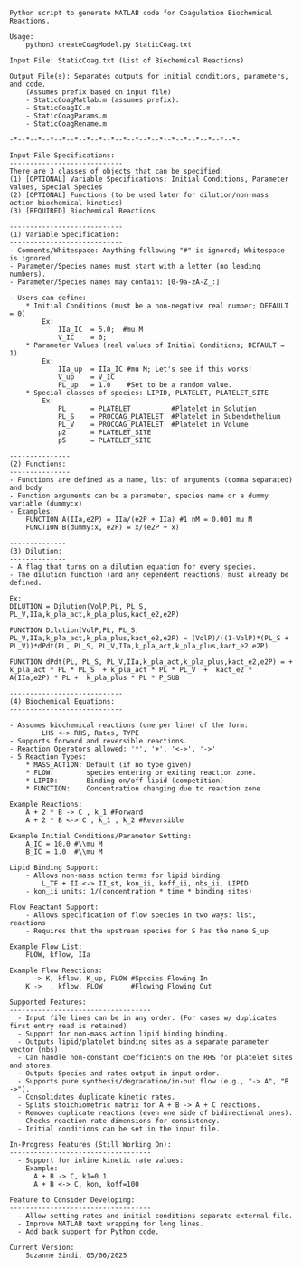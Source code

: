     Python script to generate MATLAB code for Coagulation Biochemical Reactions.

    Usage:
        python3 createCoagModel.py StaticCoag.txt

    Input File: StaticCoag.txt (List of Biochemical Reactions)
    
    Output File(s): Separates outputs for initial conditions, parameters, and code.
        (Assumes prefix based on input file)
        - StaticCoagMatlab.m (assumes prefix).
        - StaticCoagIC.m
        - StaticCoagParams.m
        - StaticCoagRename.m

    -*--*--*--*--*--*--*--*--*--*--*--*--*--*--*--*--*--*--*-
    
    Input File Specifications:
    ----------------------------
    There are 3 classes of objects that can be specified:
    (1) [OPTIONAL] Variable Specifications: Initial Conditions, Parameter Values, Special Species
    (2) [OPTIONAL] Functions (to be used later for dilution/non-mass action biochemical kinetics)
    (3) [REQUIRED] Biochemical Reactions
    
    ----------------------------
    (1) Variable Specification:
    ----------------------------
    - Comments/Whitespace: Anything following "#" is ignored; Whitespace is ignored.
    - Parameter/Species names must start with a letter (no leading numbers).
    - Parameter/Species names may contain: [0-9a-zA-Z_:]

    - Users can define:
        * Initial Conditions (must be a non-negative real number; DEFAULT = 0)
            Ex:
                IIa_IC  = 5.0;  #mu M
                V_IC    = 0;
        * Parameter Values (real values of Initial Conditions; DEFAULT = 1)
            Ex:
                IIa_up  = IIa_IC #mu M; Let's see if this works!
                V_up    = V_IC
                PL_up   = 1.0    #Set to be a random value.
        * Special classes of species: LIPID, PLATELET, PLATELET_SITE
            Ex:
                PL      = PLATELET          #Platelet in Solution
                PL_S    = PROCOAG_PLATELET  #Platelet in Subendothelium
                PL_V    = PROCOAG_PLATELET  #Platelet in Volume
                p2      = PLATELET_SITE
                p5      = PLATELET_SITE
                
    ---------------
    (2) Functions:
    ---------------
    - Functions are defined as a name, list of arguments (comma separated) and body
    - Function arguments can be a parameter, species name or a dummy variable (dummy:x)
    - Examples:
        FUNCTION A(IIa,e2P) = IIa/(e2P + IIa) #1 nM = 0.001 mu M
        FUNCTION B(dummy:x, e2P) = x/(e2P + x)
    
    --------------
    (3) Dilution:
    --------------
    - A flag that turns on a dilution equation for every species.
    - The dilution function (and any dependent reactions) must already be defined.
    
    Ex:
    DILUTION = Dilution(VolP,PL, PL_S, PL_V,IIa,k_pla_act,k_pla_plus,kact_e2,e2P)

    FUNCTION Dilution(VolP,PL, PL_S, PL_V,IIa,k_pla_act,k_pla_plus,kact_e2,e2P) = (VolP)/((1-VolP)*(PL_S + PL_V))*dPdt(PL, PL_S, PL_V,IIa,k_pla_act,k_pla_plus,kact_e2,e2P)

    FUNCTION dPdt(PL, PL_S, PL_V,IIa,k_pla_act,k_pla_plus,kact_e2,e2P) = +  k_pla_act * PL * PL_S  + k_pla_act * PL * PL_V  +  kact_e2 * A(IIa,e2P) * PL +  k_pla_plus * PL * P_SUB

    ----------------------------
    (4) Biochemical Equations:
    ----------------------------
    
    - Assumes biochemical reactions (one per line) of the form:
            LHS <-> RHS, Rates, TYPE
    - Supports forward and reversible reactions.
    - Reaction Operators allowed: '*', '+', '<->', '->'
    - 5 Reaction Types:
        * MASS_ACTION: Default (if no type given)
        * FLOW:        species entering or exiting reaction zone.
        * LIPID:       Binding on/off lipid (competition)
        * FUNCTION:    Concentration changing due to reaction zone

    Example Reactions:
        A + 2 * B -> C , k_1 #Forward
        A + 2 * B <-> C , k_1 , k_2 #Reversible
        
    Example Initial Conditions/Parameter Setting:
        A_IC = 10.0 #\\mu M
        B_IC = 1.0  #\\mu M

    Lipid Binding Support:
        - Allows non-mass action terms for lipid binding:
            L_TF + II <-> II_st, kon_ii, koff_ii, nbs_ii, LIPID
        - kon_ii units: 1/(concentration * time * binding sites)

    Flow Reactant Support:
        - Allows specification of flow species in two ways: list, reactions
        - Requires that the upstream species for S has the name S_up
   
    Example Flow List:
        FLOW, kflow, IIa
    
    Example Flow Reactions:
          -> K, kflow, K_up, FLOW #Species Flowing In
        K ->  , kflow, FLOW       #Flowing Flowing Out
        
    Supported Features:
    -----------------------------------
      - Input file lines can be in any order. (For cases w/ duplicates first entry read is retained)
      - Support for non-mass action lipid binding binding.
      - Outputs lipid/platelet binding sites as a separate parameter vector (nbs)
      - Can handle non-constant coefficients on the RHS for platelet sites and stores.
      - Outputs Species and rates output in input order.
      - Supports pure synthesis/degradation/in-out flow (e.g., "-> A", "B ->").
      - Consolidates duplicate kinetic rates.
      - Splits stoichiometric matrix for A + B -> A + C reactions.
      - Removes duplicate reactions (even one side of bidirectional ones).
      - Checks reaction rate dimensions for consistency.
      - Initial conditions can be set in the input file.

    In-Progress Features (Still Working On):
    -----------------------------------
      - Support for inline kinetic rate values:
        Example:
          A + B -> C, k1=0.1
          A + B <-> C, kon, koff=100

    Feature to Consider Developing:
    -----------------------------------
      - Allow setting rates and initial conditions separate external file.
      - Improve MATLAB text wrapping for long lines.
      - Add back support for Python code.
    
    Current Version:
        Suzanne Sindi, 05/06/2025
